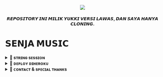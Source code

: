 <p align="center">
  <img src="https://telegra.ph/file/bff5d4e397b846503b514.jpg">
</p>

<h4 align="center">
    𝙍𝙀𝙋𝙊𝙎𝙄𝙏𝙊𝙍𝙔 𝙄𝙉𝙄 𝙈𝙄𝙇𝙄𝙆 𝙔𝙐𝙆𝙆𝙄 𝙑𝙀𝙍𝙎𝙄 𝙇𝘼𝙒𝘼𝙎, 𝘿𝘼𝙉 𝙎𝘼𝙔𝘼 𝙃𝘼𝙉𝙔𝘼 𝘾𝙇𝙊𝙉𝙄𝙉𝙂.
</h4>


    
# 𝗦𝗘𝗡𝗝𝗔 𝗠𝗨𝗦𝗜𝗖 

<details>
<summary><b>🚀 sᴛʀɪɴɢ sᴇssɪᴏɴ</b></summary>
<br>
<h4>ᴀᴍʙɪʟ sᴇssɪᴏɴ ᴠɪᴀ ᴛᴇʟᴇɢʀᴀᴍ ᴍᴇʟᴀʟᴜɪ sᴇɴᴊᴀ sᴛʀɪɴɢ ʙᴏᴛ: </h4>    
<p><a href="https://t.me/senjastring_robot"><img src="https://img.shields.io/badge/xa%20string%20bot-black?style=for-the-badge&logo=appveyor" width="200""/></a></p>
    
</details>

<details>
<summary><b>🚀 ᴅᴇᴘʟᴏʏ ᴅɪʜᴇʀᴏᴋᴜ</b></summary>
<br>

<h4>ᴋʟɪᴋ ᴛᴏᴍʙᴏʟ ᴅɪʙᴀᴡᴀʜ ɪɴɪ ᴜɴᴛᴜᴋ ᴍᴇɴ ᴅᴇᴘʟᴏʏ sᴇɴᴊᴀ ᴍᴜsɪᴄ  ᴅɪʜᴇʀᴏᴋᴜ!</h4>    
<p><a href="https://dashboard.heroku.com/new?template=https://github.com/Itsmesenja/SenjaMusic/tree/master"><img src="https://img.shields.io/badge/Deploy%20To%20Heroku-blueviolet?style=for-the-badge&logo=heroku" width="200""/></a></p>    

</details>

<details>
<summary><b>🚀 ᴄᴏɴᴛᴀᴄᴛ & sᴘᴇᴄɪᴀʟ ᴛʜᴀɴᴋs</b></summary>

## ᴄᴏɴᴛᴀᴄᴛ
- [ᴄʜᴀɴɴᴇʟ](https://t.me/itsmesenjah)
- [ɢʀᴏᴜᴘ](https://t.me/senjaprivateroom)
- [ᴏᴡɴᴇʀ](https://t.me/itsmesejaaah)

## sᴘᴇᴄɪᴀʟ ᴛʜᴀɴᴋs

sᴘᴇᴄɪᴀʟ ᴛʜᴀɴᴋs ᴜɴᴛᴜᴋ ᴛᴇᴀᴍ ʏᴜᴋᴋɪ sᴇʙᴀɢᴀɪ ʙᴀsᴇ ᴅᴀʀɪ ʀᴇᴘᴏ ɪɴɪ:

- [TeamYukki](https://github.com/TeamYukki)

